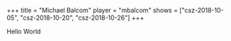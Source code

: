 +++
title = "Michael Balcom"
player = "mbalcom"
shows = ["csz-2018-10-05", "csz-2018-10-20", "csz-2018-10-26"]
+++

Hello World
